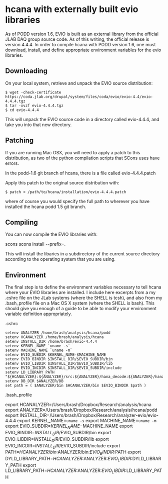 hcana with externally built evio libraries
============================================

As of PODD version 1.6, EVIO is built as an external library from the official JLAB
DAQ group source code.  As of this writing, the official release is version 4.4.4.
In order to compile hcana with PODD version 1.6, one must download, install, and define
appropriate environment variables for the evio libraries.

Downloading
-----------

On your local system, retrieve and unpack the EVIO source distribution:

	$ wget -check-certificate https://coda.jlab.org/drupal/system/files/coda/evio/evio-4.4/evio-4.4.4.tgz
	$ tar -xvzf evio-4.4.4.tgz
	$ cd evio-4.4.4

This will unpack the EVIO source code in a directory called evio-4.4.4, and take you
into that new directory.

Patching
--------

If you are running Mac OSX, you will need to apply a patch to this distribution,
as two of the python compilation scripts that SCons uses have errors.  

In the podd-1.6 git branch of hcana, there is a file called evio-4.4.4.patch

Apply this patch to the original source distribution with:

	$ patch < /path/to/hcana/installation/evio-4.4.4.patch

where of course you would specify the full path to wherever you have installed the hcana podd 1.5 git branch.
 
Compiling
---------

You can now compile the EVIO libraries with:

scons
scons install --prefix=.

This will install the libaries in a subdirectory of the current source directory according to the operating system that you are using.

Environment
-----------

The final step is to define the environment variables necessary to tell hcana where your EVIO libraries are installed.  I include here excerpts from a my .cshrc file on the JLab systems (where the SHELL is tcsh), and also from my .bash_profile file on a Mac OS X system (where the SHELL is bash).  This should give you enough of a guide to be able to modify your environment variable definition appropriately.

.cshrc

	setenv ANALYZER /home/brash/analysis/hcana/podd
	setenv HCANALYZER /home/brash/analysis/hcana
	setenv INSTALL_DIR /home/brash/evio-4.4.4
	setenv KERNEL_NAME `uname -s`
	setenv MACHINE_NAME `uname -m`
	setenv EVIO_SUBDIR $KERNEL_NAME-$MACHINE_NAME
	setenv EVIO_BINDIR $INSTALL_DIR/$EVIO_SUBDIR/bin
	setenv EVIO_LIBDIR $INSTALL_DIR/$EVIO_SUBDIR/lib
	setenv EVIO_INCDIR $INSTALL_DIR/$EVIO_SUBDIR/include
	setenv LD_LIBRARY_PATH "${HCANALYZER}:${ANALYZER}/src:${ANALYZER}/hana_decode:${ANALYZER}/hana_scaler:${EVIO_LIBDIR}:${ANALYZER}"
	setenv DB_DIR $ANALYZER/DB
	set path = ( $ANALYZER/bin $HCANALYZER/bin $EVIO_BINDIR $path )

.bash_profile

export HCANALYZER=/Users/brash/Dropbox/Research/analysis/hcana
export ANALYZER=/Users/brash/Dropbox/Research/analysis/hcana/podd
export INSTALL_DIR=/Users/brash/Dropbox/Research/analyzer-evio/evio-4.4.4
export KERNEL_NAME=`uname -s`
export MACHINE_NAME=`uname -m`
export EVIO_SUBDIR=$KERNEL_NAME-$MACHINE_NAME
export EVIO_BINDIR=$INSTALL_DIR/$EVIO_SUBDIR/bin
export EVIO_LIBDIR=$INSTALL_DIR/$EVIO_SUBDIR/lib
export EVIO_INCDIR=$INSTALL_DIR/$EVIO_SUBDIR/include
export PATH=$HCANALYZER/bin:$ANALYZER/bin:$EVIO_BINDIR:$PATH
export DYLD_LIBRARY_PATH=$HCANALYZER:$ANALYZER:$EVIO_LIBDIR:$DYLD_LIBRARY_PATH
export LD_LIBRARY_PATH=$HCANALYZER:$ANALYZER:$EVIO_LIBDIR:$LD_LIBRARY_PATH



